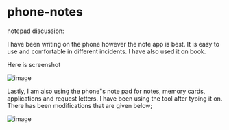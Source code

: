 # phone-notes
notepad discussion:

I have been writing on the phone however the note app is best. It is easy to use and comfortable in different incidents. I have also used it on book.

Here is screenshot

![image](https://github.com/abbu697/phone-notes/assets/44437275/95666f90-f1bf-496c-b3f7-2bb8b9168885)


Lastly, I am also using the phone"s note pad for notes, memory cards, applications and request letters. I have been using the tool after typing it on. There has been modifications that are given below;


![image](https://github.com/user-attachments/assets/b86d144b-8679-43d3-bc23-d74ab561102e)



